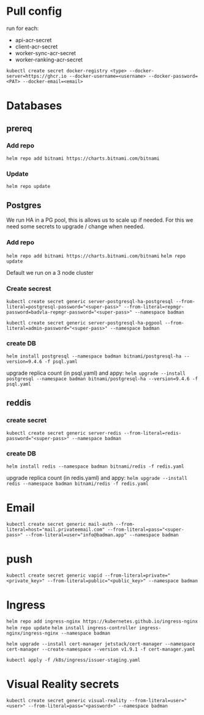 # Pull config

run for each:

- api-acr-secret
- client-acr-secret
- worker-sync-acr-secret
- worker-ranking-acr-secret

`kubectl create secret docker-registry <type> --docker-server=https://ghcr.io --docker-username=<username> --docker-password=<PAT> --docker-email=<email>`

# Databases

## prereq

### Add repo

`helm repo add bitnami https://charts.bitnami.com/bitnami`

### Update

`helm repo update`

## Postgres

We run HA in a PG pool, this is allows us to scale up if needed.
For this we need some secrets to upgrade / change when needed.

### Add repo

`helm repo add bitnami https://charts.bitnami.com/bitnami`
`helm repo update`

Default we run on a 3 node cluster

### Create secrest

`kubectl create secret generic server-postgresql-ha-postgresql --from-literal=postgresql-password="<super-pass>" --from-literal=repmgr-password=badvla-repmgr-password="<super-pass>" --namespace badman`

`kubectl create secret generic server-postgresql-ha-pgpool --from-literal=admin-password="<super-pass>" --namespace badman`

### create DB

`helm install postgresql --namespace badman bitnami/postgresql-ha --version=9.4.6 -f psql.yaml`

upgrade replica count (in psql.yaml) and appy:
`helm upgrade --install postgresql --namespace badman bitnami/postgresql-ha --version=9.4.6 -f psql.yaml`

## reddis

### create secret

`kubectl create secret generic server-redis --from-literal=redis-password="<super-pass>" --namespace badman`

### create DB

`helm install redis --namespace badman bitnami/redis -f redis.yaml`

upgrade replica count (in redis.yaml) and appy:
`helm upgrade --install redis --namespace badman bitnami/redis -f redis.yaml`

# Email

`kubectl create secret generic mail-auth --from-literal=host="mail.privateemail.com" --from-literal=pass="<super-pass>" --from-literal=user="info@badman.app" --namespace badman`

# push
`kubectl create secret generic vapid --from-literal=private="<private_key>" --from-literal=public="<public_key>" --namespace badman`

# Ingress

`helm repo add ingress-nginx https://kubernetes.github.io/ingress-nginx`
`helm repo update`
`helm install ingress-controller ingress-nginx/ingress-nginx --namespace badman`

`helm upgrade --install cert-manager jetstack/cert-manager --namespace cert-manager --create-namespace --version v1.9.1 -f cert-manager.yaml`

`kubectl apply -f /k8s/ingress/issuer-staging.yaml`

# Visual Reality secrets

`kubectl create secret generic visual-reality --from-literal=user="<user>" --from-literal=pass="<password>" --namespace badman`
